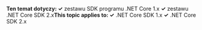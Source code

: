 <span data-ttu-id="655e9-101">**Ten temat dotyczy: ✓** zestawu SDK programu .NET Core 1.x **✓** zestawu .NET Core SDK 2.x</span><span class="sxs-lookup"><span data-stu-id="655e9-101">**This topic applies to: ✓** .NET Core SDK 1.x **✓** .NET Core SDK 2.x</span></span>
